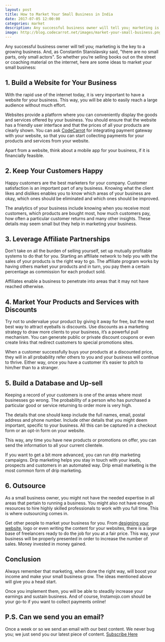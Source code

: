 ```yaml
---
layout: post
title: How to Market Your Small Business in India
date: 2017-07-05 12:00:00
categories: market
description: Any successful business owner will tell you; marketing is the key to a growing business, here are some ideas to market your small business.
image: http://blog.codecarrot.net/images/market-your-small-business.png
---
```


Any successful business owner will tell you; marketing is the key to a growing business. And, as Constantin Stanislavsky said, "there are no small parts, only small actors". So whether you’re selling books out on the street or coaching material on the internet, here are some ideas to market your small business:

## 1. Build a Website for Your Business

With the rapid use of the internet today, it is very important to have a website for your business. This way, you will be able to easily reach a large audience without much effort.

Websites provide a platform where you can conveniently display the goods and services offered by your business. You should ensure that the website has a friendly user interface and that the prices of all your products are clearly shown. You can ask [CodeCarrot](http://www.codecarrot.net/) for integrating payment gateway with your website, so that you can start collecting payments for your products and services from your website.


Apart from a website, think about a mobile app for your business, if it is financially feasible.

## 2. Keep Your Customers Happy

Happy customers are the best marketers for your company. Customer satisfaction is an important part of any business. Knowing what the client likes and dislikes enables you to know which areas of your business are okay, which ones should be eliminated and which ones should be improved.

The analytics of your business include knowing when you receive most customers, which products are bought most, how much customers pay, how often a particular customer returns and many other insights. These details may seem small but they help in marketing your business.

## 3. Leverage Affiliate Partnerships

Don’t take on all the burden of selling yourself, set up mutually profitable systems to do that for you. Starting an affiliate network to help you with the sales of your products is the right way to go. The affiliate program works by having others market your products and in turn, you pay them a certain percentage as commission for each product sold.

Affiliates enable a business to penetrate into areas that it may not have reached otherwise.

## 4. Market Your Products and Services with Discounts

Try not to undervalue your product by giving it away for free, but the next best way to attract eyeballs is discounts.
Use discounts as a marketing strategy to draw more clients to your business, it’s a powerful pull mechanism. You can generate public or private discount coupons or even create links that redirect customers to special promotions sites.

When a customer successfully buys your products at a discounted price, they will in all probability refer others to you and your business will continue to thrive. Either way, once you have a customer it’s easier to pitch to him/her than to a stranger.

## 5. Build a Database and Up-sell

Keeping a record of your customers is one of the areas where most businesses go wrong. The probability of a person who has purchased a particular good or service returning to order more is very high.

The details that one should keep include the full names, email, postal address and phone number. Include other details that you might deem important, specific to your business. All this can be captured in a checkout form or an opt-in form on your website.

This way, any time you have new products or promotions on offer, you can send the information to all your current clientele.

If you want to get a bit more advanced, you can run drip marketing campaigns. Drip marketing helps you stay in touch with your leads, prospects and customers in an automated way. Drip email marketing is the most common form of drip marketing.

## 6. Outsource

As a small business owner, you might not have the needed expertise in all areas that pertain to running a business. You might also not have enough resources to hire highly skilled professionals to work with you full time. This is where outsourcing comes in.

Get other people to market your business for you. From [designing your website](http://www.codecarrot.net/), logo or even writing the content for your websites, there is a large base of freelancers ready to do the job for you at a fair price. This way, your business will be properly presented in order to increase the number of sales. Money invested in money gained.

## Conclusion

Always remember that marketing, when done the right way, will boost your income and make your small business grow. The ideas mentioned above will give you a head start.

Once you implement them, you will be able to steadily increase your earnings and sustain business. And of course, Instamojo.com should be your go-to if you want to collect payments online!

## P.S. Can we send you an email?

Once a week or so we send an email with our best content. We never bug you; we just send you our latest piece of content. <a href="#subscribe">Subscribe Here</a>
